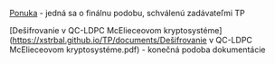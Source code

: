 [Ponuka](https://xstrbal.github.io/TP/documents/Ponuka.pdf) - jedná sa o finálnu podobu, schválenú zadávateľmi TP

[Dešifrovanie v QC-LDPC McElieceovom kryptosystéme](https://xstrbal.github.io/TP/documents/Dešifrovanie v QC-LDPC McElieceovom kryptosystéme.pdf) - konečná podoba dokumentácie
